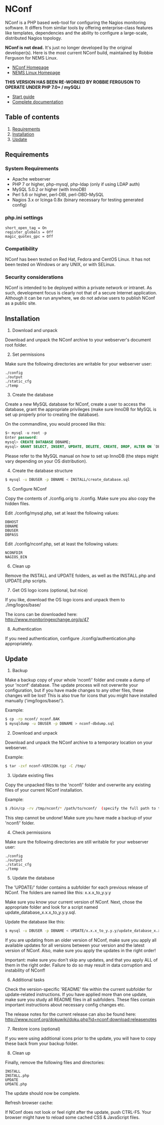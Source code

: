 NConf
=====

NConf is a PHP based web-tool for configuring the Nagios monitoring software. It differs from similar tools by offering enterprise-class features like templates, dependencies and the ability to configure a large-scale, distributed Nagios topology.

**NConf is not dead.** It's just no longer developed by the original developer(s). Here is the most current NConf build, maintained by Robbie Ferguson for NEMS Linux.

* [NConf Homepage](https://www.nconf.org/)
* [NEMS Linux Homepage](https://nemslinux.com/)

**THIS VERSION HAS BEEN RE-WORKED BY ROBBIE FERGUSON TO OPERATE UNDER PHP 7.0+ / mySQLi**

* [Start guide](https://www.nconf.org/dokuwiki/doku.php?id=nconf:help:documentation:start:main)
* [Complete documentation](https://www.nconf.org/dokuwiki/doku.php?id=nconf:help:documentation:detail:main)

Table of contents
-----------------

1. [Requirements](#Requirements)
2. [Installation](#Installation)
3. [Update](#Update)


## Requirements

### System Requirements

* Apache webserver
* PHP 7 or higher, php-mysql, php-ldap (only if using LDAP auth)
* MySQL 5.0.2 or higher (with InnoDB)
* Perl 5.6 or higher, perl-DBI, perl-DBD-MySQL
* Nagios 3.x or Icinga 0.8x (binary necessary for testing generated config)

### php.ini settings

````
short_open_tag = On
register_globals = Off
magic_quotes_gpc = Off 
````

### Compatibility

NConf has been tested on Red Hat, Fedora and CentOS Linux.
It has not been tested on Windows or any UNIX, or with SELinux.

### Security considerations

NConf is intended to be deployed within a private network or intranet. As such, development focus is clearly not that of a secure Internet application. Although it can be run anywhere, we do not advise users to publish NConf as a public site. 


## Installation

1. Download and unpack

Download and unpack the NConf archive to your webserver's document root folder. 

2. Set permissions

Make sure the following directories are writable for your webserver user: 

````
./config
./output
./static_cfg
./temp
````

3. Create the database

Create a new MySQL database for NConf, create a user to access the database, grant the appropriate privileges (make sure InnoDB for MySQL is set up properly prior to creating the database). 

On the commandline, you would proceed like this: 

````SQL
$> mysql -u root -p
Enter password:
mysql> CREATE DATABASE DBNAME;
mysql> GRANT SELECT, INSERT, UPDATE, DELETE, CREATE, DROP, ALTER ON `DBNAME`.* TO 'DB_USER'@'localhost' IDENTIFIED BY 'DB_PASS';
````

Please refer to the MySQL manual on how to set up InnoDB (the steps might vary depending on your OS distribution). 


4. Create the database structure

````bash
$ mysql -u DBUSER -p DBNAME < INSTALL/create_database.sql
````

5. Configure NConf

Copy the contents of ./config.orig to ./config. Make sure you also copy the hidden files. 

Edit ./config/mysql.php, set at least the following values: 

````
DBHOST 
DBNAME 
DBUSER 
DBPASS
````

Edit ./config/nconf.php, set at least the following values: 

````
NCONFDIR 
NAGIOS_BIN
````

6. Clean up

Remove the INSTALL and UPDATE folders, as well as the INSTALL.php and UPDATE.php scripts. 

7. Get OS logo icons (optional, but nice)

If you like, download the OS logo icons and unpack them to ./img/logos/base/ 

The icons can be downloaded here:
http://www.monitoringexchange.org/p/47

8. Authentication

If you need authentication, configure ./config/authentication.php appropriately.


## Update

1. Backup

Make a backup copy of your whole 'nconf/' folder and create a dump of your 'nconf' database. 
The update process will not overwrite your configuration, but if you have made changes to any other files, these changes will be lost! This is also true for icons that you might have installed manually ('img/logos/base/'). 

Example: 

````bash
$ cp -rp nconf/ nconf.BAK 
$ mysqldump -u DBUSER -p DBNAME > nconf-dbdump.sql
````

2. Download and unpack

Download and unpack the NConf archive to a temporary location on your webserver. 

Example: 

````bash
$ tar -zxf nconf-VERSION.tgz -C /tmp/
````

3. Update existing files

Copy the unpacked files to the 'nconf/' folder and overwrite any existing files of your current NConf installation. 

Example: 

````bash
$ /bin/cp -rv /tmp/nconf/* /path/to/nconf/  (specify the full path to the 'cp' binary!)
````

This step cannot be undone! Make sure you have made a backup of your 'nconf/' folder. 


4. Check permissions

Make sure the following directories are still writable for your webserver user:

````
./config 
./output 
./static_cfg
./temp
````

5. Update the database

The 'UPDATE/' folder contains a subfolder for each previous release of NConf. The folders are named like this: x.x.x_to_y.y.y 

Make sure you know your current version of NConf. Next, chose the appropriate folder and look for a script named update_database_x.x.x_to_y.y.y.sql. 

Update the database like this: 

````bash
$ mysql -u DBUSER -p DBNAME < UPDATE/x.x.x_to_y.y.y/update_database_x.x.x_to_y.y.y.sql
````

If you are updating from an older version of NConf, make sure you apply all available updates for all versions between your version and the latest version of NConf. Also, make sure you apply the updates in the right order! 

Important: make sure you don't skip any updates, and that you apply ALL of them in the right order. Failure to do so may result in data corruption and instability of NConf! 


6. Additional tasks

Check the version-specific 'README' file within the current subfolder for update-related instructions. If you have applied more than one update, make sure you study all README files in all subfolders. These files contain important instructions about necessary config changes etc. 

The release notes for the current release can also be found here:
http://www.nconf.org/dokuwiki/doku.php?id=nconf:download:releasenotes


7. Restore icons (optional)

If you were using additional icons prior to the update, you will have to copy these back from your backup folder. 

8. Clean up

Finally, remove the following files and directories:

````
INSTALL
INSTALL.php
UPDATE
UPDATE.php 
````

The update should now be complete.

Refresh browser cache:

If NConf does not look or feel right after the update, push CTRL-F5.
Your browser might have to reload some cached CSS & JavaScript files.  

